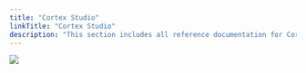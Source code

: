 ```yaml
---
title: "Cortex Studio"
linkTitle: "Cortex Studio"
description: "This section includes all reference documentation for Cortex Studio APIs."
---
```


<img src="/images/work-in-progress.jpg">
